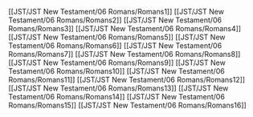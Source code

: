 [[JST/JST New Testament/06 Romans/Romans1]]
[[JST/JST New Testament/06 Romans/Romans2]]
[[JST/JST New Testament/06 Romans/Romans3]]
[[JST/JST New Testament/06 Romans/Romans4]]
[[JST/JST New Testament/06 Romans/Romans5]]
[[JST/JST New Testament/06 Romans/Romans6]]
[[JST/JST New Testament/06 Romans/Romans7]]
[[JST/JST New Testament/06 Romans/Romans8]]
[[JST/JST New Testament/06 Romans/Romans9]]
[[JST/JST New Testament/06 Romans/Romans10]]
[[JST/JST New Testament/06 Romans/Romans11]]
[[JST/JST New Testament/06 Romans/Romans12]]
[[JST/JST New Testament/06 Romans/Romans13]]
[[JST/JST New Testament/06 Romans/Romans14]]
[[JST/JST New Testament/06 Romans/Romans15]]
[[JST/JST New Testament/06 Romans/Romans16]]
